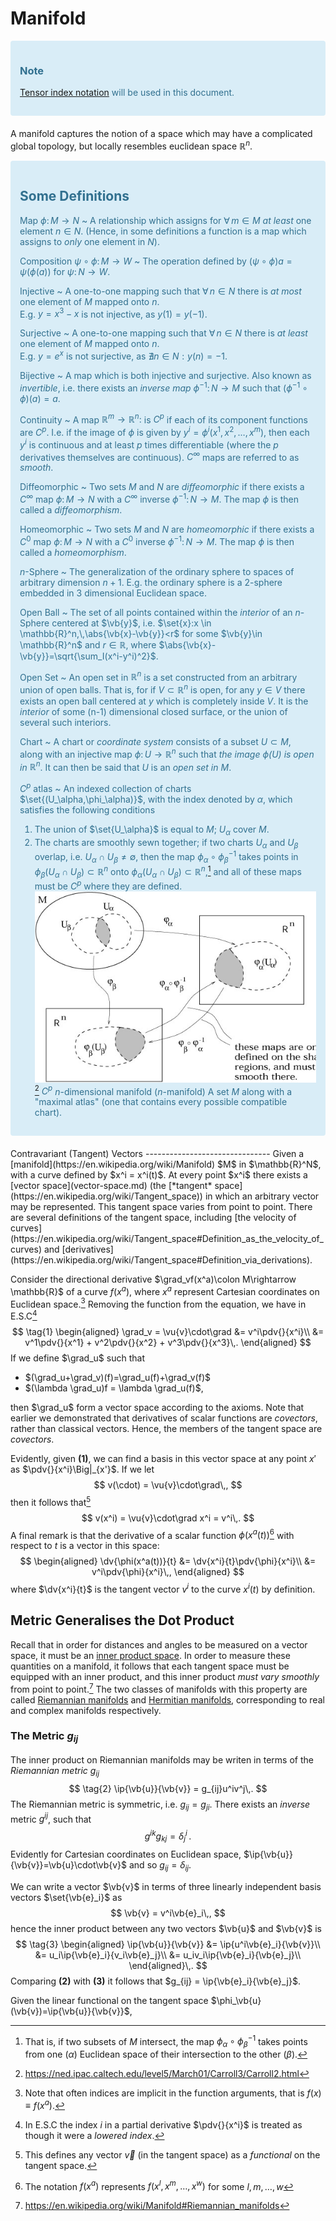 Manifold
========
<div style="padding:15px;margin-bottom:20px;border:1px solidtransparent;border-radius:4px;color:#31708f;background-color:#d9edf7;border-color:#bce8f1;">

### Note
[Tensor index notation](tensors.md) will be used in this document.
    
</div>


A manifold captures the notion of a space which may have a complicated global topology, but locally resembles euclidean space $\mathbb{R}^n$.

<div style="padding:15px;margin-bottom:20px;border:1px solidtransparent;border-radius:4px;color:#31708f;background-color:#d9edf7;border-color:#bce8f1;">
    
Some Definitions
----------------
Map $\phi\colon M\rightarrow N$
 ~ A relationship which assigns for $\forall\,m\in M$ *at least* one element $n\in N$. (Hence, in some definitions a function is a map which assigns to *only* one element in $N$).

Composition $\psi\circ\phi\colon M\rightarrow W$
 ~ The operation defined by $(\psi\circ\phi)a = \psi(\phi(a))$ for $\psi\colon N\rightarrow W$.
 
Injective
 ~ A one-to-one mapping such that $\forall\, n\in N$ there is *at most* one element of $M$ mapped onto $n$.  
 E.g. $y=x^3-x$ is not injective, as $y(1) = y(-1)$.
 
Surjective
 ~ A one-to-one mapping such that $\forall\, n\in N$ there is *at least* one element of $M$ mapped onto $n$.  
 E.g. $y=e^x$ is not surjective, as $\nexists n\in N:y(n)=-1$.

Bijective
 ~ A map which is both injective and surjective. Also known as *invertible*, i.e. there exists an *inverse map* $\phi^{-1}\colon N\rightarrow M$ such that $(\phi^{-1}\circ\phi)(a) = a$.

Continuity
~ A map $\mathbb{R}^m\rightarrow\mathbb{R}^n\colon$ is $C^p$ if each of its component functions are $C^p$. I.e. if the image of $\phi$ is given by $y^i = \phi^i(x^1,x^2,\dots,x^m)$, then each $y^i$ is continuous and at least $p$ times differentiable (where the $p$ derivatives themselves are continuous). $C^\infty$ maps are referred to as *smooth*. 

Diffeomorphic
 ~ Two sets $M$ and $N$ are *diffeomorphic* if there exists a $C^\infty$ map $\phi\colon M \rightarrow N$ with a $C^\infty$ inverse $\phi^{-1}\colon N \rightarrow M$. The map $\phi$ is then called a *diffeomorphism*.
  
Homeomorphic
 ~ Two sets $M$ and $N$ are *homeomorphic* if there exists a $C^0$ map $\phi\colon M \rightarrow N$ with a $C^0$ inverse $\phi^{-1}\colon N \rightarrow M$. The map $\phi$ is then called a *homeomorphism*. 
  
$n$-Sphere
 ~  The generalization of the ordinary sphere to spaces of arbitrary dimension $n+1$. E.g. the ordinary sphere is a 2-sphere embedded in 3 dimensional Euclidean space.

Open Ball
 ~ The set of all points contained within the *interior* of an $n$-Sphere centered at $\vb{y}$, i.e. $\set{x}:x \in \mathbb{R}^n,\,\abs{\vb{x}-\vb{y}}<r$ for some $\vb{y}\in \mathbb{R}^n$ and $r\in \mathbb{R}$, where $\abs{\vb{x}-\vb{y}}=\sqrt{\sum_I(x^i-y^i)^2}$. 
    
Open Set
 ~ An open set in $\mathbb{R}^n$ is a set constructed from an arbitrary union of open balls. That is, for if $V \subset \mathbb{R}^n$ is open, for any $y \in V$ there exists an open ball centered at $y$ which is completely inside $V$. It is the *interior* of some (n-1) dimensional closed surface, or the union of several such interiors.
    
Chart
 ~ A chart or *coordinate system* consists of a subset $U\subset M$, along with an injective map $\phi\colon U\rightarrow \mathbb{R}^n$ such that *the image $\phi(U)$ is open in $\mathbb{R}^n$*. It can then be said that $U$ is an *open set in $M$*.
    
$C^p$ atlas
 ~ An indexed collection of charts $\set{(U_\alpha,\phi_\alpha)}$, with the index denoted by $\alpha$, which satisfies the following conditions
 1. The union of $\set{U_\alpha}$ is equal to $M$; $U_\alpha$ cover $M$.
 1. The charts are smoothly sewn together; if two charts $U_\alpha$ and $U_\beta$ overlap, i.e. $U_\alpha \cap U_\beta \neq \emptyset$, then the map $\phi_\alpha \circ \phi_\beta^{-1}$ takes points in $\phi_\beta(U_\alpha\cap U_\beta)\subset \mathbb{R}^n$ onto $\phi_\alpha(U_\alpha\cap U_\beta)\subset \mathbb{R}^n$,[^8] and all of these maps must be $C^p$ where they are defined.
 ![C-infinity atlas](atlas.jpg)[^9]
$C^p$ $n$-dimensional manifold ($n$-manifold)
A set $M$ along with a "maximal atlas" (one that contains every possible compatible chart).

    
</div>
Contravariant (Tangent) Vectors
-------------------------------
<!-- TODO link directional derivative -->
Given a [manifold](https://en.wikipedia.org/wiki/Manifold) $M$ in $\mathbb{R}^N$, with a curve defined by $x^i = x^i(t)$. At every point $x^i$ there exists a [vector space](vector-space.md) (the [*tangent* space](https://en.wikipedia.org/wiki/Tangent_space)) in which an arbitrary vector may be represented. This tangent space varies from point to point. There are several definitions of the tangent space, including [the velocity of curves](https://en.wikipedia.org/wiki/Tangent_space#Definition_as_the_velocity_of_curves) and [derivatives](https://en.wikipedia.org/wiki/Tangent_space#Definition_via_derivations).

Consider the directional derivative $\grad_vf(x^a)\colon M\rightarrow \mathbb{R}$ of a curve $f(x^a)$, where $x^a$ represent Cartesian coordinates on Euclidean space.[^2] Removing the function from the equation, we have in E.S.C[^3]
$$
\tag{1}
\begin{aligned}
    \grad_v = \vu{v}\cdot\grad 
    &= v^i\pdv{}{x^i}\\
    &= v^1\pdv{}{x^1} + v^2\pdv{}{x^2} + v^3\pdv{}{x^3}\,.
\end{aligned}    
$$
If we define $\grad_u$ such that
* $(\grad_u+\grad_v)(f)=\grad_u(f)+\grad_v(f)$
* $(\lambda \grad_u)f = \lambda \grad_u(f)$,

then $\grad_u$ form a vector space according to the axioms. 
Note that earlier we demonstrated that derivatives of scalar functions are *covectors*, rather than classical vectors. Hence, the members of the tangent space are *covectors*.

Evidently, given **(1)**, we can find a basis in this vector space at any point $x'$ as $\pdv{}{x^i}\Big|_{x'}$. If we let 
$$
    v(\cdot) = \vu{v}\cdot\grad\,,
$$
then it follows that[^7]
$$
    v(x^i) = \vu{v}\cdot\grad x^i = v^i\,.
$$
A final remark is that the derivative of a scalar function $\phi(x^a(t))$[^6] with respect to $t$ is a vector in this space:
$$
\begin{aligned}
\dv{\phi(x^a(t))}{t} 
&= \dv{x^i}{t}\pdv{\phi}{x^i}\\
&= v^i\pdv{\phi}{x^i}\,,
\end{aligned}
$$
where $\dv{x^i}{t}$ is the tangent vector $v^i$ to the curve $x^i(t)$ by definition.

Metric Generalises the Dot Product
----------------------------------
Recall that in order for distances and angles to be measured on a vector space, it must be an [inner product space](inner-product-space.md). In order to measure these quantities on a manifold, it follows that each tangent space must be equipped with an inner product, and this inner product *must vary smoothly* from point to point.[^5] The two classes of manifolds with this property are called [Riemannian manifolds](https://en.wikipedia.org/wiki/Riemannian_manifold) and [Hermitian manifolds](https://en.wikipedia.org/wiki/Hermitian_manifold), corresponding to real and complex manifolds respectively.

### The Metric $g_{ij}$
The inner product on Riemannian manifolds may be writen in terms of the *Riemannian metric* $g_{ij}$
$$
\tag{2}
\ip{\vb{u}}{\vb{v}} = g_{ij}u^iv^j\,.
$$
The Riemannian metric is symmetric, i.e. $g_{ij} = g_{ji}$. There exists an *inverse* metric $g^{ij}$, such that
$$
g^{ik}g_{kj} = \delta^i_j\,.
$$
Evidently for Cartesian coordinates on Euclidean space, $\ip{\vb{u}}{\vb{v}}=\vb{u}\cdot\vb{v}$ and so $g_{ij} = \delta_{ij}$.

We can write a vector $\vb{v}$ in terms of three linearly independent basis vectors $\set{\vb{e}_i}$ as
$$
\vb{v} = v^i\vb{e}_i\,,
$$
hence the inner product between any two vectors $\vb{u}$ and $\vb{v}$ is
$$
\tag{3}
\begin{aligned}
\ip{\vb{u}}{\vb{v}} 
&= \ip{u^i\vb{e}_i}{\vb{v}}\\
&= u_i\ip{\vb{e}_i}{v_i\vb{e}_j}\\
&= u_iv_i\ip{\vb{e}_i}{\vb{e}_j}\\
\end{aligned}\,.
$$
Comparing **(2)** with **(3)** it follows that $g_{ij} = \ip{\vb{e}_i}{\vb{e}_j}$.


Given the linear functional on the tangent space $\phi_\vb{u}(\vb{v})=\ip{\vb{u}}{\vb{v}}$, 


[^2]: Note that often indices are implicit in the function arguments, that is $f(x)\equiv f(x^a)$.
[^3]: In E.S.C the index $i$ in a partial derivative $\pdv{}{x^i}$ is treated as though it were a *lowered index*.
[^4]: https://math.stackexchange.com/questions/1588854/use-of-partial-derivatives-as-basis-vector
[^5]: https://en.wikipedia.org/wiki/Manifold#Riemannian_manifolds
[^6]: The notation $f(x^a)$ represents $f(x^l,x^m,\dots,x^w)$ for some $l,m,\dots,w$
[^7]: This defines any vector $\vec{v}$ (in the tangent space) as a *functional* on the tangent space.
[^8]: That is, if two subsets of $M$ intersect, the map $\phi_\alpha\circ\phi_\beta^{-1}$ takes points from one ($\alpha$) Euclidean space of their intersection to the other ($\beta$).
[^9]: https://ned.ipac.caltech.edu/level5/March01/Carroll3/Carroll2.html